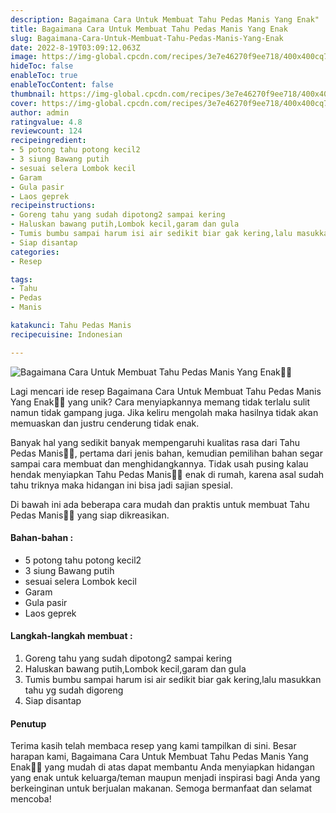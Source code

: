 ```yaml
---
description: Bagaimana Cara Untuk Membuat Tahu Pedas Manis Yang Enak"
title: Bagaimana Cara Untuk Membuat Tahu Pedas Manis Yang Enak
slug: Bagaimana-Cara-Untuk-Membuat-Tahu-Pedas-Manis-Yang-Enak
date: 2022-8-19T03:09:12.063Z
image: https://img-global.cpcdn.com/recipes/3e7e46270f9ee718/400x400cq70/photo.jpg
hideToc: false
enableToc: true
enableTocContent: false
thumbnail: https://img-global.cpcdn.com/recipes/3e7e46270f9ee718/400x400cq70/photo.jpg
cover: https://img-global.cpcdn.com/recipes/3e7e46270f9ee718/400x400cq70/photo.jpg
author: admin
ratingvalue: 4.8
reviewcount: 124
recipeingredient:
- 5 potong tahu potong kecil2
- 3 siung Bawang putih
- sesuai selera Lombok kecil
- Garam
- Gula pasir
- Laos geprek
recipeinstructions:
- Goreng tahu yang sudah dipotong2 sampai kering
- Haluskan bawang putih,Lombok kecil,garam dan gula
- Tumis bumbu sampai harum isi air sedikit biar gak kering,lalu masukkan tahu yg sudah digoreng
- Siap disantap
categories:
- Resep

tags:
- Tahu
- Pedas
- Manis

katakunci: Tahu Pedas Manis
recipecuisine: Indonesian

---
```


![Bagaimana Cara Untuk Membuat Tahu Pedas Manis Yang Enak👩‍🍳](https://img-global.cpcdn.com/recipes/3e7e46270f9ee718/400x400cq70/photo.jpg)

Lagi mencari ide resep Bagaimana Cara Untuk Membuat Tahu Pedas Manis Yang Enak👩‍🍳 yang unik? Cara menyiapkannya memang tidak terlalu sulit namun tidak gampang juga. Jika keliru mengolah maka hasilnya tidak akan memuaskan dan justru cenderung tidak enak.

Banyak hal yang sedikit banyak mempengaruhi kualitas rasa dari Tahu Pedas Manis👩‍🍳, pertama dari jenis bahan, kemudian pemilihan bahan segar sampai cara membuat dan menghidangkannya. Tidak usah pusing kalau hendak menyiapkan Tahu Pedas Manis👩‍🍳 enak di rumah, karena asal sudah tahu triknya maka hidangan ini bisa jadi sajian spesial.

Di bawah ini ada beberapa cara mudah dan praktis untuk membuat Tahu Pedas Manis👩‍🍳 yang siap dikreasikan.

<!--inarticleads1-->

#### Bahan-bahan :

- 5 potong tahu potong kecil2
- 3 siung Bawang putih
- sesuai selera Lombok kecil
- Garam
- Gula pasir
- Laos geprek

<!--inarticleads2-->

#### Langkah-langkah membuat :

1. Goreng tahu yang sudah dipotong2 sampai kering
1. Haluskan bawang putih,Lombok kecil,garam dan gula
1. Tumis bumbu sampai harum isi air sedikit biar gak kering,lalu masukkan tahu yg sudah digoreng
1. Siap disantap

#### Penutup

Terima kasih telah membaca resep yang kami tampilkan di sini. Besar harapan kami, Bagaimana Cara Untuk Membuat Tahu Pedas Manis Yang Enak👩‍🍳 yang mudah di atas dapat membantu Anda menyiapkan hidangan yang enak untuk keluarga/teman maupun menjadi inspirasi bagi Anda yang berkeinginan untuk berjualan makanan. Semoga bermanfaat dan selamat mencoba!